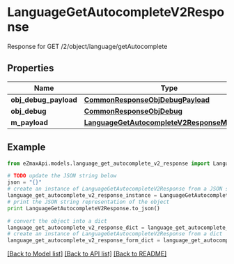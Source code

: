 # LanguageGetAutocompleteV2Response

Response for GET /2/object/language/getAutocomplete

## Properties

Name | Type | Description | Notes
------------ | ------------- | ------------- | -------------
**obj_debug_payload** | [**CommonResponseObjDebugPayload**](CommonResponseObjDebugPayload.md) |  | 
**obj_debug** | [**CommonResponseObjDebug**](CommonResponseObjDebug.md) |  | [optional] 
**m_payload** | [**LanguageGetAutocompleteV2ResponseMPayload**](LanguageGetAutocompleteV2ResponseMPayload.md) |  | 

## Example

```python
from eZmaxApi.models.language_get_autocomplete_v2_response import LanguageGetAutocompleteV2Response

# TODO update the JSON string below
json = "{}"
# create an instance of LanguageGetAutocompleteV2Response from a JSON string
language_get_autocomplete_v2_response_instance = LanguageGetAutocompleteV2Response.from_json(json)
# print the JSON string representation of the object
print LanguageGetAutocompleteV2Response.to_json()

# convert the object into a dict
language_get_autocomplete_v2_response_dict = language_get_autocomplete_v2_response_instance.to_dict()
# create an instance of LanguageGetAutocompleteV2Response from a dict
language_get_autocomplete_v2_response_form_dict = language_get_autocomplete_v2_response.from_dict(language_get_autocomplete_v2_response_dict)
```
[[Back to Model list]](../README.md#documentation-for-models) [[Back to API list]](../README.md#documentation-for-api-endpoints) [[Back to README]](../README.md)


